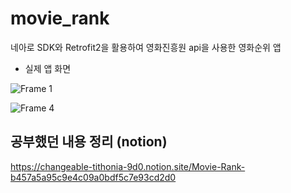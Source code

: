 # movie_rank
네아로 SDK와 Retrofit2을 활용하여 영화진흥원 api을 사용한 영화순위 앱

+ 실제 앱 화면

![Frame 1](https://user-images.githubusercontent.com/42526264/147751761-f29851a0-8e1d-4d43-b1fe-f5c380a90fa1.png)

![Frame 4](https://user-images.githubusercontent.com/42526264/147747215-a96adbed-f09f-471e-97cd-5532c52a641f.png)


## 공부했던 내용 정리 (notion)
https://changeable-tithonia-9d0.notion.site/Movie-Rank-b457a5a95c9e4c09a0bdf5c7e93cd2d0
